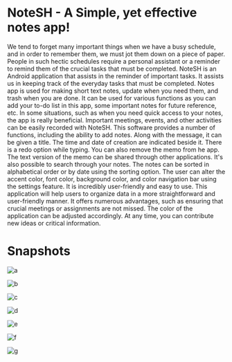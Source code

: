 # NoteSH - A Simple, yet effective notes app!

We tend to forget many important things when we have a busy schedule, and in order to remember them, we must jot them down on a piece of paper. People in such hectic schedules require a personal assistant or a reminder to remind them of the crucial tasks that must be completed. NoteSH is an Android application that assists in the reminder of important tasks. It assists us in keeping track of the everyday tasks that must be completed. Notes app is used for making short text notes, update when you need them, and trash when you are done. It can be used for various functions as you can add your to-do list in this app, some important notes for future reference, etc. 
In some situations, such as when you need quick access to your notes, the app is really beneficial. Important meetings, events, and other activities can be easily recorded with NoteSH. This software provides a number of functions, including the ability to add notes. Along with the message, it can be given a title. The time and date of creation are indicated beside it. There is a redo option while typing. You can also remove the memo from he app. The text version of the memo can be shared through other applications. It's also possible to search through your notes.
The notes can be sorted in alphabetical order or by date using the sorting option. The user can alter the accent color, font color, background color, and color navigation bar using the settings feature. It is incredibly user-friendly and easy to use. This application will help users to organize data in a more straightforward and user-friendly manner. It offers numerous advantages, such as ensuring that crucial meetings or assignments are not missed. The color of the application can be adjusted accordingly. At any time, you can contribute new ideas or critical information.

# Snapshots

![a](https://user-images.githubusercontent.com/114301040/216042412-e605ac3f-a9e9-4f92-872b-2362fa045aa1.png)

![b](https://user-images.githubusercontent.com/114301040/216042444-b20e58ac-6cd6-4dc9-8e85-f57b26f0f9d0.png)

![c](https://user-images.githubusercontent.com/114301040/216042472-91815f90-6f61-4c15-a682-66cb42d5b378.png)

![d](https://user-images.githubusercontent.com/114301040/216042499-72d5c556-90f2-4f7b-854b-f56e9ba31a47.png)

![e](https://user-images.githubusercontent.com/114301040/216042525-6c8db5dd-8201-4460-ab54-e950dcb8bd88.png)

![f](https://user-images.githubusercontent.com/114301040/216042568-2fec7901-3fbc-4587-a0a4-3769c000536a.png)

![g](https://user-images.githubusercontent.com/114301040/216042594-2ff70e0d-7614-44b8-9f09-f3ef5ad50153.png)

